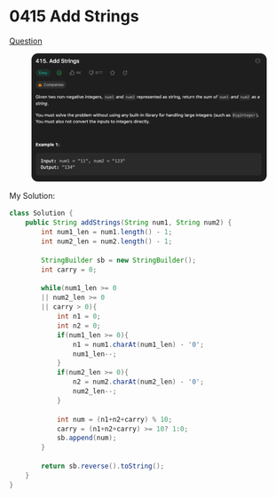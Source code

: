 # 0415 Add Strings

[Question](https://leetcode.com/problems/add-strings/description/?envType=study-plan\&id=data-structure-ii)

<figure><img src="../.gitbook/assets/image (1) (6) (1).png" alt=""><figcaption></figcaption></figure>



My Solution:

```java
class Solution {
    public String addStrings(String num1, String num2) {
        int num1_len = num1.length() - 1;
        int num2_len = num2.length() - 1;

        StringBuilder sb = new StringBuilder();
        int carry = 0;

        while(num1_len >= 0
        || num2_len >= 0
        || carry > 0){
            int n1 = 0;
            int n2 = 0;
            if(num1_len >= 0){
                n1 = num1.charAt(num1_len) - '0';
                num1_len--;
            }
            if(num2_len >= 0){
                n2 = num2.charAt(num2_len) - '0';
                num2_len--;
            }

            int num = (n1+n2+carry) % 10;
            carry = (n1+n2+carry) >= 10? 1:0;
            sb.append(num);
        }

        return sb.reverse().toString();
    }
}
```
